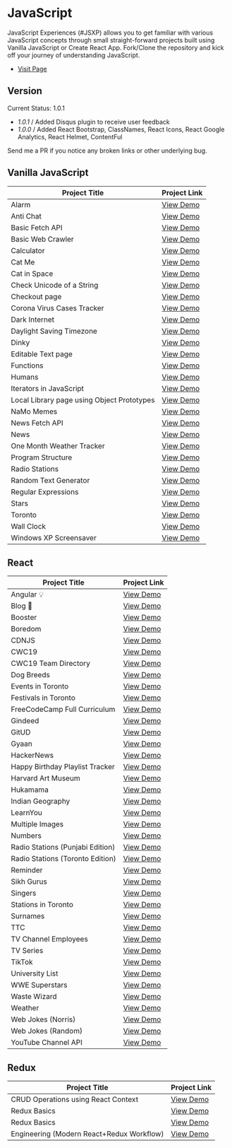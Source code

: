 # JavaScript

JavaScript Experiences (#JSXP) allows you to get familiar with various JavaScript concepts through small straight-forward projects built using Vanilla JavaScript or Create React App. Fork/Clone the repository and kick off your journey of understanding JavaScript.

- [Visit Page](https://jsxp.netlify.app)

## Version

Current Status: 1.0.1

- _1.0.1_ / Added Disqus plugin to receive user feedback
- _1.0.0_ / Added React Bootstrap, ClassNames, React Icons, React Google Analytics, React Helmet, ContentFul

Send me a PR if you notice any broken links or other underlying bug.

## Vanilla JavaScript

| Project Title                              | Project Link                                                             |
| ------------------------------------------ | ------------------------------------------------------------------------ |
| Alarm                                      | [View Demo](https://tpkahlon.github.io/javascript/23)                    |
| Anti Chat                                  | [View Demo](https://tpkahlon.github.io/javascript/30)                    |
| Basic Fetch API                            | [View Demo](https://tpkahlon.github.io/javascript/basic-fetch-api)       |
| Basic Web Crawler                          | [View Demo](https://tpkahlon.github.io/javascript/16)                    |
| Calculator                                 | [View Demo](https://tpkahlon.github.io/javascript/calculator)            |
| Cat Me                                     | [View Demo](https://tpkahlon.github.io/javascript/cat-gallery)           |
| Cat in Space                               | [View Demo](https://tpkahlon.github.io/javascript/32)                    |
| Check Unicode of a String                  | [View Demo](https://tpkahlon.github.io/javascript/check-unicode)         |
| Checkout page                              | [View Demo](https://tpkahlon.github.io/javascript/17)                    |
| Corona Virus Cases Tracker                 | [View Demo](https://tpkahlon.github.io/javascript/29)                    |
| Dark Internet                              | [View Demo](https://tpkahlon.github.io/javascript/26)                    |
| Daylight Saving Timezone                   | [View Demo](https://tpkahlon.github.io/javascript/1)                     |
| Dinky                                      | [View Demo](https://tpkahlon.github.io/javascript/dinky)                 |
| Editable Text page                         | [View Demo](https://tpkahlon.github.io/javascript/18)                    |
| Functions                                  | [View Demo](https://tpkahlon.github.io/javascript/functions)             |
| Humans                                     | [View Demo](https://tpkahlon.github.io/javascript/27A)                   |
| Iterators in JavaScript                    | [View Demo](https://tpkahlon.github.io/javascript/24)                    |
| Local Library page using Object Prototypes | [View Demo](https://tpkahlon.github.io/javascript/19)                    |
| NaMo Memes                                 | [View Demo](https://tpkahlon.github.io/javascript/31)                    |
| News Fetch API                             | [View Demo](https://tpkahlon.github.io/javascript/news-fetch-api)        |
| News                                       | [View Demo](https://tpkahlon.github.io/javascript/21)                    |
| One Month Weather Tracker                  | [View Demo](https://tpkahlon.github.io/javascript/3)                     |
| Program Structure                          | [View Demo](https://tpkahlon.github.io/javascript/program-structure)     |
| Radio Stations                             | [View Demo](https://tpkahlon.github.io/javascript/radio-app)             |
| Random Text Generator                      | [View Demo](https://tpkahlon.github.io/javascript/random-text-generator) |
| Regular Expressions                        | [View Demo](https://tpkahlon.github.io/javascript/22)                    |
| Stars                                      | [View Demo](https://tpkahlon.github.io/javascript/stars)                 |
| Toronto                                    | [View Demo](https://tpkahlon.github.io/javascript/toronto)               |
| Wall Clock                                 | [View Demo](https://tpkahlon.github.io/javascript/25)                    |
| Windows XP Screensaver                     | [View Demo](https://tpkahlon.github.io/javascript/15)                    |

## React

| Project Title                    | Project Link                                        |
| -------------------------------- | --------------------------------------------------- |
| Angular 💡                       | [View Demo](https://crudinangularjs.netlify.app)    |
| Blog 👶                          | [View Demo](https://satrangi.netlify.app)           |
| Booster                          | [View Demo](https://boostmeup.netlify.app)          |
| Boredom                          | [View Demo](https://boredom.netlify.app)            |
| CDNJS                            | [View Demo](https://jscdn.netlify.app)              |
| CWC19                            | [View Demo](https://crudwithcwc19.netlify.app)      |
| CWC19 Team Directory             | [View Demo](https://cwctd.netlify.app)              |
| Dog Breeds                       | [View Demo](https://breedsofdogs.netlify.app)       |
| Events in Toronto                | [View Demo](https://eventsto.netlify.app)           |
| Festivals in Toronto             | [View Demo](https://festivalsto.netlify.app)        |
| FreeCodeCamp Full Curriculum     | [View Demo](https://fccfc.netlify.app)              |
| Gindeed                          | [View Demo](https://gindeed.netlify.app)            |
| GitUD                            | [View Demo](https://gitud.netlify.app)              |
| Gyaan                            | [View Demo](https://gyaan.netlify.app)              |
| HackerNews                       | [View Demo](https://top10hackernews.netlify.app)    |
| Happy Birthday Playlist Tracker  | [View Demo](https://hbdsongs.netlify.app)           |
| Harvard Art Museum               | [View Demo](https://harvard-art-museum.netlify.app) |
| Hukamama                         | [View Demo](https://hukamnama.netlify.app/)         |
| Indian Geography                 | [View Demo](https://indiangeography.netlify.app)    |
| LearnYou                         | [View Demo](https://learnyou.netlify.app)           |
| Multiple Images                  | [View Demo](https://multiple-images.netlify.app)    |
| Numbers                          | [View Demo](https://numbersapi.netlify.app)         |
| Radio Stations (Punjabi Edition) | [View Demo](https://japji.netlify.app)              |
| Radio Stations (Toronto Edition) | [View Demo](https://radioto.netlify.app)            |
| Reminder                         | [View Demo](https://myreminders.netlify.app)        |
| Sikh Gurus                       | [View Demo](https://sikhism.netlify.app)            |
| Singers                          | [View Demo](https://punjabitopten.netlify.app)      |
| Stations in Toronto              | [View Demo](https://stationsto.netlify.app)         |
| Surnames                         | [View Demo](https://surnames.netlify.app)           |
| TTC                              | [View Demo](https://ttcinc.netlify.app)             |
| TV Channel Employees             | [View Demo](https://crudwithemployees.netlify.app)  |
| TV Series                        | [View Demo](https://tvshowsapi.netlify.app/)        |
| TikTok                           | [View Demo](https://tiktoks.netlify.app)            |
| University List                  | [View Demo](https://universities.netlify.app)       |
| WWE Superstars                   | [View Demo](https://wwestars.netlify.app)           |
| Waste Wizard                     | [View Demo](https://wasteto.netlify.app)            |
| Weather                          | [View Demo](https://monthlyweather.netlify.app)     |
| Web Jokes (Norris)               | [View Demo](https://jokesbychucknorris.netlify.app) |
| Web Jokes (Random)               | [View Demo](https://morejokes.netlify.app)          |
| YouTube Channel API              | [View Demo](https://jaanmahal.netlify.app)          |

## Redux

| Project Title                             | Project Link                                             |
| ----------------------------------------- | -------------------------------------------------------- |
| CRUD Operations using React Context       | [View Demo](https://react-context-crud.netlify.app)      |
| Redux Basics                              | [View Demo](https://tpkahlon.github.io/javascript/redux) |
| Redux Basics                              | [View Demo](https://tpkahlon.github.io/javascript/redux) |
| Engineering (Modern React+Redux Workflow) | [View Demo](bmo-engineering.netlify.app)                 |
